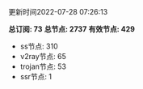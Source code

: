 更新时间2022-07-28 07:26:13

**总订阅: 73**
**总节点: 2737**
**有效节点: 429**
- ss节点: 310
- v2ray节点: 65
- trojan节点: 53
- ssr节点: 1
